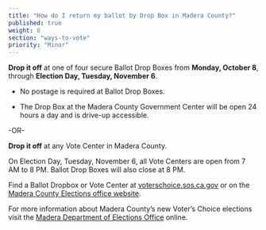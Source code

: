 ```yaml
---
title: "How do I return my ballot by Drop Box in Madera County?"
published: true
weight: 8
section: "ways-to-vote"
priority: "Minor"
---
```


**Drop it off** at one of four secure Ballot Drop Boxes from **Monday, October 8**, through **Election Day, Tuesday, November 6**.  

- No postage is required at Ballot Drop Boxes.  

- The Drop Box at the Madera County Government Center will be open 24 hours a day and is drive-up accessible.

-OR-

**Drop it off** at any Vote Center in Madera County.   

On Election Day, Tuesday, November 6, all Vote Centers are open from 7 AM to 8 PM. Ballot Drop Boxes will also close at 8 PM. 

Find a Ballot Dropbox or Vote Center at [voterschoice.sos.ca.gov](http://www.sos.ca.gov/elections/voters-choice-act/) or on the [Madera County Elections office website](https://votemadera.com/event-directory/where-is-my-polling-place/). 

For more information about Madera County’s new Voter’s Choice elections visit the [Madera Department of Elections Office](http://votemadera.com/vca/) online. 
